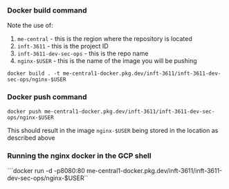 ### Docker build command

Note the use of: 

1. ``me-central`` - this is the region where the repository is located
1. ``inft-3611`` - this is the project ID
1. ``inft-3611-dev-sec-ops`` - this is the repo name
1. ``nginx-$USER`` - this is the name of the image you will be pushing


```docker build . -t me-central1-docker.pkg.dev/inft-3611/inft-3611-dev-sec-ops/nginx-$USER```

### Docker push command

```docker push me-central1-docker.pkg.dev/inft-3611/inft-3611-dev-sec-ops/nginx-$USER```

This should result in the image ``nginx-$USER`` being stored in the location as described above

 ### Running the nginx docker in the GCP shell
 ```docker run -d -p8080:80 me-central1-docker.pkg.dev/inft-3611/inft-3611-dev-sec-ops/nginx-$USER``
